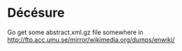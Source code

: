 # Décésure

Go get some abstract.xml.gz file somewhere in http://ftp.acc.umu.se/mirror/wikimedia.org/dumps/enwiki/

